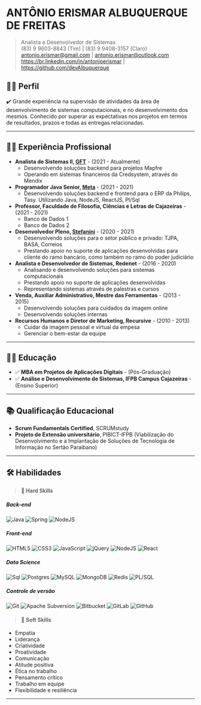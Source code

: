 # ANTÔNIO ERISMAR ALBUQUERQUE DE FREITAS

> Analista e Desenvolvedor de Sistemas  
> (83) 9 9603-8843 (Tim) | (83) 9 9408-3157 (Claro)  
> antonio.erismar@gmail.com | antonio.erismar@outlook.com  
> https://br.linkedin.com/in/antonioerismar | https://github.com/devAlbuquerque
  
## :man_technologist: Perfil

:heavy_check_mark: Grande experiência na supervisão de atividades da área de desenvolvimento de sistemas computacionais, e no desenvolvimento dos mesmos. Conhecido por superar as expectativas nos projetos em termos de resultados, prazos e todas as entregas relacionadas.

---

## :man_office_worker: Experiência Profissional

* **Analista de Sistemas II, [GFT](https://www.gft.com/br/pt)** - (2021 - Atualmente)
  * Desenvolvendo soluçôes backend para projetos Mapfre
  * Operando em sistemas financeiros da Credsystem, através do Mendix
* **Programador Java Senior, [Meta](https://www.meta.com.br/)** - (2021 - 2021)
  * Desenvolvendo soluçôes backend e frontend para o ERP da Philips, Tasy. Utilizando Java, NodeJS, ReactJS, Pl/Sql
* **Professor, Faculdade de Filosofia, Ciências e Letras de Cajazeiras** - (2021 - 2021)
  * Banco de Dados 1
  * Banco de Dados 2
* **Desenvolvedor Pleno, [Stefanini](https://stefanini.com/pt-br)** - (2020 - 2021)
  * Desenvolvendo soluções para o setor público e privado: TJPA, BASA, Correios
  * Prestando apoio no suporte de aplicações desenvolvidas para cliente do ramo bancário, como também no ramo do poder judiciário
* **Analista e Desenvolvedor de Sistemas, Redenet** - (2016 - 2020)
  * Analisando e desenvolvendo soluções para sistemas computacionais
  * Prestando apoio no suporte de aplicações desenvolvidas
  * Representando sistemas através de palestras e cursos
* **Venda, Auxiliar Administrativo, Mestre das Ferramentas** - (2013 - 2015)
  * Desenvolvendo soluções para cuidados da imagem online
  * Desenvolvendo soluções internas
* **Recursos Humanos e Diretor de Marketing, Recursive** - (2010 - 2013)
  * Cuidar da imagem pessoal e virtual da empesa
  * Gerenciar o bem-estar da equipe

---

## :man_student: Educação

* :white_check_mark: **MBA em Projetos de Aplicações Digitais** - (Pós-Graduação) 
* :white_check_mark: **Análise e Desenvolvimento de Sistemas, IFPB Campus Cajazeiras** - (Ensino Superior)

---

## :books: Qualificação Educacional

* **Scrum Fundamentals Certified**, SCRUMstudy
* **Projeto de Extensão universitário**, PIBICT-IFPB (Viabilização do Desenvolvimento e a Implantação de Soluções de Tecnologia de Informação no Sertão Paraibano)

---

## 🛠 Habilidades

> #### :muscle: Hard Skills

##### **Back-end**

![Java](https://img.shields.io/badge/java-%23ED8B00.svg?style=for-the-badge&logo=java&logoColor=white) ![Spring](https://img.shields.io/badge/spring-%236DB33F.svg?style=for-the-badge&logo=spring&logoColor=white) ![NodeJS](https://img.shields.io/badge/node.js-6DA55F?style=for-the-badge&logo=node.js&logoColor=white)

##### **Front-end**

![HTML5](https://img.shields.io/badge/html5-%23E34F26.svg?style=for-the-badge&logo=html5&logoColor=white) ![CSS3](https://img.shields.io/badge/css3-%231572B6.svg?style=for-the-badge&logo=css3&logoColor=white) ![JavaScript](https://img.shields.io/badge/javascript-%23323330.svg?style=for-the-badge&logo=javascript&logoColor=%23F7DF1E) ![jQuery](https://img.shields.io/badge/jquery-%230769AD.svg?style=for-the-badge&logo=jquery&logoColor=white) ![NodeJS](https://img.shields.io/badge/node.js-6DA55F?style=for-the-badge&logo=node.js&logoColor=white) ![React](https://img.shields.io/badge/react-%2320232a.svg?style=for-the-badge&logo=react&logoColor=%2361DAFB)

##### **Data Science**

![Sql](https://img.shields.io/badge/SQL-07405E?style=for-the-badge&logo=sqlite&logoColor=white) ![Postgres](https://img.shields.io/badge/postgres-%23316192.svg?style=for-the-badge&logo=postgresql&logoColor=white) ![MySQL](https://img.shields.io/badge/mysql-%2300f.svg?style=for-the-badge&logo=mysql&logoColor=white) ![MongoDB](https://img.shields.io/badge/MongoDB-%234ea94b.svg?style=for-the-badge&logo=mongodb&logoColor=white) ![Redis](https://img.shields.io/badge/redis-%23DD0031.svg?style=for-the-badge&logo=redis&logoColor=white) ![PL/SQL](https://img.shields.io/badge/PL/SQL-F80000?style=for-the-badge&logo=oracle&logoColor=white)

##### **Controle de versão**

![Git](https://img.shields.io/badge/git-%23F05033.svg?style=for-the-badge&logo=git&logoColor=white) ![Apache Subversion](https://img.shields.io/badge/subversion-%23809CC9.svg?style=for-the-badge&logo=subversion&logoColor=white) ![Bitbucket](https://img.shields.io/badge/bitbucket-%230047B3.svg?style=for-the-badge&logo=bitbucket&logoColor=white) ![GitLab](https://img.shields.io/badge/gitlab-%23181717.svg?style=for-the-badge&logo=gitlab&logoColor=white) ![GitHub](https://img.shields.io/badge/github-%23121011.svg?style=for-the-badge&logo=github&logoColor=white)

> #### :sparkling_heart: Soft Skills

* Empatia
* Liderança
* Criatividade
* Proatividade 
* Comunicação 
* Atitude positiva
* Ética no trabalho
* Pensamento crítico
* Trabalho em equipe 
* Flexibilidade e resiliência

---
